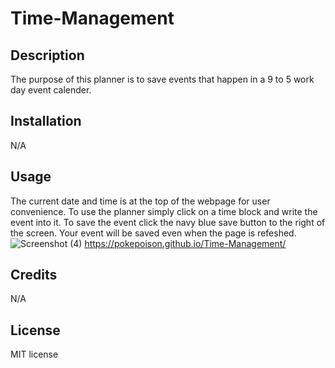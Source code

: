 # Time-Management

## Description

The purpose of this planner is to save events that happen in a 9 to 5 work day event calender.

## Installation

N/A

## Usage

The current date and time is at the top of the webpage for user convenience. To use the planner simply click on a time block and write the event into it. To save the event click the navy blue save button to the right of the screen. Your event will be saved even when the page is refeshed.
![Screenshot (4)](https://github.com/Pokepoison/prework-study-guide/assets/134848930/72e676e7-df89-49f1-a298-9132e52a442d)
 https://pokepoison.github.io/Time-Management/
 
## Credits

N/A

## License

MIT license